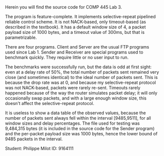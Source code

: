Herein you will find the source code for COMP 445 Lab 3.

The program is feature-complete. It implements selective-repeat pipelined reliable control scheme. It is not NACK-based, only timeout-based (as described in the textbook). It has a default window size of 4, a packet payload size of 1000 bytes, and a timeout value of 300ms, but that is parametrizable.

There are four programs. Client and Server are the usual FTP programs used since Lab 1. Sender and Receiver are special programs used to benchmark quickly. They require little or no user input to run.

The benchmarks were successfully run, but the data is odd at first sight: even at a delay rate of 50%, the total number of packets sent remained very close (and sometimes identical) to the ideal number of packets sent. This is because the drop rate was at 0, and because my selective-repeat protocol was not NACK-based, packets were rarely re-sent. Timeouts rarely happened because of the way the router simulates packet delay; it will only occasionally swap packets, and with a large enough window size, this doesn't affect the selective-repeat protocol.

It is useless to show a data table of the observed values, because the number of packets sent always fell within the interval [9485,9511], for all window sizes and delay percentages. The file used for testing was 9,484,315 bytes (it is included in the source code for the Sender program) and the per-packet payload size was 1000 bytes, hence the lower bound of 9485 packets in the interval.

Student: Philippe Milot
ID: 9164111
